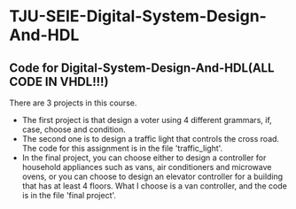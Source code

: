 # TJU-SEIE-Digital-System-Design-And-HDL
## Code for Digital-System-Design-And-HDL(ALL CODE IN VHDL!!!)
There are 3 projects in this course. 

+ The first project is that design a voter using 4 different grammars, if, case, choose and condition.
+ The second one is to design a traffic light that controls the cross road. The code for this assignment is in the file 'traffic_light'.
+ In the final project, you can choose either to design a controller for household appliances such as vans, air conditioners and microwave ovens, or you can choose to design an elevator controller for a building that has at least 4 floors. What I choose is a van controller, and the code is in the file 'final project'.

